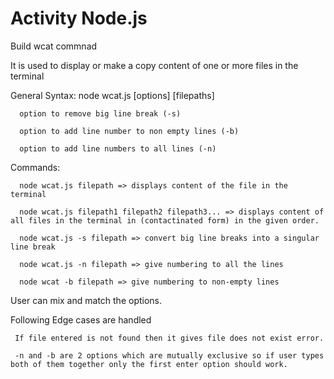 # Activity Node.js

Build wcat commnad

It is used to display or make a copy content of one or more files in the terminal 

General Syntax:
  node wcat.js [options] [filepaths]

      option to remove big line break (-s)

      option to add line number to non empty lines (-b)

      option to add line numbers to all lines (-n) 

Commands:
      
      node wcat.js filepath => displays content of the file in the terminal 
      
      node wcat.js filepath1 filepath2 filepath3... => displays content of all files in the terminal in (contactinated form) in the given order.
      
      node wcat.js -s filepath => convert big line breaks into a singular line break

      node wcat.js -n filepath => give numbering to all the lines 

      node wcat -b filepath => give numbering to non-empty lines

User can mix and match the options.

Following Edge cases are handled
      
     If file entered is not found then it gives file does not exist error.
     
     -n and -b are 2 options which are mutually exclusive so if user types both of them together only the first enter option should work.

